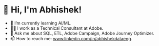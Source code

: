 # 👋 Hi, I'm Abhishek!
- 🌱 I’m currently learning AI/ML.
- 👨‍💻 I work as a Technical Consultant at Adobe.
- 💬 Ask me about SQL, ETL, Adobe Campaign, Adobe Journey Optimizer.
- 📫 How to reach me: www.linkedin.com/in/abhishekdataeng.
